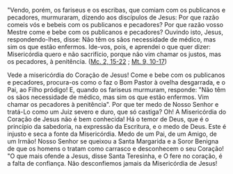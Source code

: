 "Vendo, porém, os fariseus e os escribas, que comiam com os publicanos e pecadores, murmuraram, dizendo aos discípulos de Jesus: Por que razão comeis vós e bebeis com os publicanos e pecadores? Por que razão vosso Mestre come e bebe com os publicanos e pecadores? Ouvindo isto, Jesus, respondendo-lhes, disse: Não têm os sãos necessidade de médico, mas sim os que estão enfermos. Ide-vos, pois, e aprendei o que quer dizer: Misericórdia quero e não sacrifício, porque não vim chamar os justos, mas os pecadores, à penitência. ([Mc. 2, 15-22](https://vulgata.online/bible/Mc.2?ed=MS&vfn=MS.Mc.2.15-22:vs) ; [Mt. 9, 10-17](https://vulgata.online/bible/Mt.9?ed=MS&vfn=MS.Mt.9.10-17:vs))

Vede a misericórdia do Coração de Jesus! Come e bebe com os publicanos e pecadores, procura-os como o faz o Bom Pastor à ovelha desgarrada, e o Pai, ao Filho pródigo! E, quando os fariseus murmuram, responde: "Não têm os sãos necessidade de médico, mas sim os que estão enfermos. Vim chamar os pecadores à penitência". Por que ter medo de Nosso Senhor e tratá-Lo como um Juiz severo e duro, que só castiga? Oh! A Misericórdia do Coração de Jesus não é bem conhecida! Há o temor de Deus, que é o princípio da sabedoria, na expressão da Escritura, e o medo de Deus. Este é injusto e seca a fonte da Misericórdia. Medo de um Pai, de um Amigo, de um Irmão! Nosso Senhor se queixou a Santa Margarida e a Soror Benigna de que os homens o tratam como carrasco e desconhecem o seu Coração! "O que mais ofende a Jesus, disse Santa Teresinha, e O fere no coração, é a falta de confiança. Não desconfiemos jamais da Misericórdia de Jesus!
